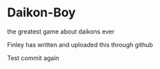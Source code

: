 # Daikon-Boy
the greatest game about daikons ever

Finley has written and uploaded this through github

Test commit again

